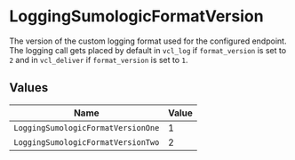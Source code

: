 # LoggingSumologicFormatVersion

The version of the custom logging format used for the configured endpoint. The logging call gets placed by default in `vcl_log` if `format_version` is set to `2` and in `vcl_deliver` if `format_version` is set to `1`.



## Values

| Name                               | Value                              |
| ---------------------------------- | ---------------------------------- |
| `LoggingSumologicFormatVersionOne` | 1                                  |
| `LoggingSumologicFormatVersionTwo` | 2                                  |